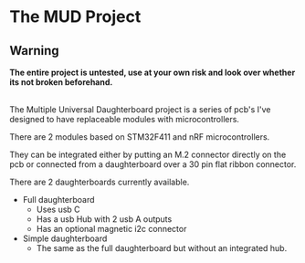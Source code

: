 # The MUD Project

## Warning
**The entire project is untested, use at your own risk and look over whether its not broken beforehand.**

<br/>
The Multiple Universal Daughterboard project is a series of pcb's I've designed to have replaceable modules with microcontrollers.

There are 2 modules based on STM32F411 and nRF microcontrollers.

They can be integrated either by putting an M.2 connector directly on the pcb or connected from a daughterboard over a 30 pin flat ribbon connector.

There are 2 daughterboards currently available.

* Full daughterboard
  * Uses usb C
  * Has a usb Hub with 2 usb A outputs
  * Has an optional magnetic i2c connector
* Simple daughterboard
  *  The same as the full daughterboard but without an integrated hub.
